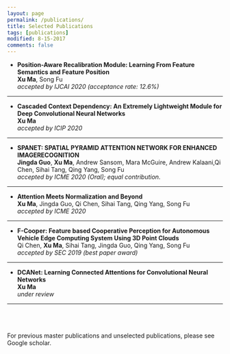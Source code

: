 ```yaml
---
layout: page
permalink: /publications/
title: Selected Publications
tags: [publications]
modified: 8-15-2017
comments: false
---
```



* **Position-Aware Recalibration Module: Learning From Feature Semantics and Feature Position** <br />
  **Xu Ma**, Song Fu <br />
  *accepted by IJCAI 2020 (acceptance rate: 12.6%)*<br />
----
* **Cascaded Context Dependency: An Extremely Lightweight Module for Deep Convolutional Neural Networks** <br />
  **Xu Ma**<br />
  *accepted by ICIP 2020*<br />
----

* **SPANET: SPATIAL PYRAMID ATTENTION NETWORK FOR ENHANCED IMAGERECOGNITION** <br />
  **Jingda Guo**, **Xu Ma**, Andrew Sansom, Mara McGuire, Andrew Kalaani,Qi Chen, Sihai Tang, Qing Yang, Song Fu <br />
  *accepted by ICME 2020 (Oral); equal contribution.*<br />
----

* **Attention Meets Normalization and Beyond** <br />
  **Xu Ma**, Jingda Guo, Qi Chen, Sihai Tang, Qing Yang, Song Fu<br />
  *accepted by ICME 2020*<br />
----

* **F-Cooper: Feature based Cooperative Perception for Autonomous Vehicle Edge Computing System Using 3D Point Clouds** <br />
  Qi Chen, **Xu Ma**, Sihai Tang, Jingda Guo, Qing Yang, Song Fu<br />
  *accepted by SEC 2019 (best paper award)*<br />
----

* **DCANet: Learning Connected Attentions for Convolutional Neural Networks** <br />
  **Xu Ma**<br />
  *under review*<br />
----





<br /><br /><br />For previous master publications and unselected publications, please see Google scholar.



